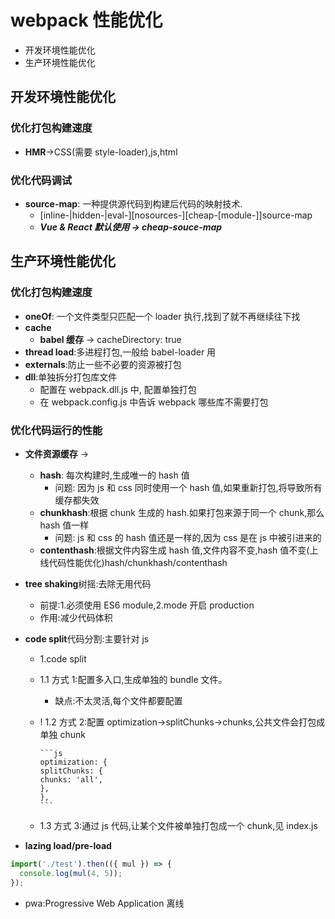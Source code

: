 # webpack 性能优化

- 开发环境性能优化
- 生产环境性能优化

## 开发环境性能优化

### 优化打包构建速度

- **HMR**->CSS(需要 style-loader),js,html

### 优化代码调试

- **source-map**: 一种提供源代码到构建后代码的映射技术.
  - [inline-|hidden-|eval-][nosources-][cheap-[module-]]source-map
  - **_Vue & React 默认使用 -> cheap-souce-map_**

## 生产环境性能优化

### 优化打包构建速度

- **oneOf**: 一个文件类型只匹配一个 loader 执行,找到了就不再继续往下找
- **cache**
  - **babel 缓存** -> cacheDirectory: true
- **thread load**:多进程打包,一般给 babel-loader 用
- **externals**:防止一些不必要的资源被打包
- **dll**:单独拆分打包库文件
  - 配置在 webpack.dll.js 中, 配置单独打包
  - 在 webpack.config.js 中告诉 webpack 哪些库不需要打包

### 优化代码运行的性能

- **文件资源缓存** ->
  - **hash**: 每次构建时,生成唯一的 hash 值
    - 问题: 因为 js 和 css 同时使用一个 hash 值,如果重新打包,将导致所有缓存都失效
  - **chunkhash**:根据 chunk 生成的 hash.如果打包来源于同一个 chunk,那么 hash 值一样
    - 问题: js 和 css 的 hash 值还是一样的,因为 css 是在 js 中被引进来的
  - **contenthash**:根据文件内容生成 hash 值,文件内容不变,hash 值不变(上线代码性能优化)hash/chunkhash/contenthash
- **tree shaking**树摇:去除无用代码
  - 前提:1.必须使用 ES6 module,2.mode 开启 production
  - 作用:减少代码体积
- **code split**代码分割:主要针对 js

  - 1.code split
  - 1.1 方式 1:配置多入口,生成单独的 bundle 文件。
    - 缺点:不太灵活,每个文件都要配置
  - ! 1.2 方式 2:配置 optimization->splitChunks->chunks,公共文件会打包成单独 chunk

        ```js
        optimization: {
        splitChunks: {
        chunks: 'all',
        },
        },
        ```

  - 1.3 方式 3:通过 js 代码,让某个文件被单独打包成一个 chunk,见 index.js

- **lazing load/pre-load**

```js
import('./test').then(({ mul }) => {
  console.log(mul(4, 5));
});
```

- pwa:Progressive Web Application 离线
